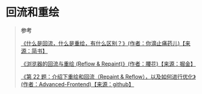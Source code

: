 # 回流和重绘

> **参考**
>
> [《什么是回流，什么是重绘，有什么区别？》(作者：你滴止痛药儿)【来源：简书】](https://www.jianshu.com/p/e081f9aa03fb)
>
> [《浏览器的回流与重绘 (Reflow & Repaint)》(作者：腰花)【来源：掘金】](https://juejin.im/post/5a9923e9518825558251c96a)
>
> [《第 22 题：介绍下重绘和回流（Repaint & Reflow），以及如何进行优化》(作者：Advanced-Frontend)【来源：github】](https://github.com/Advanced-Frontend/Daily-Interview-Question/issues/24)
